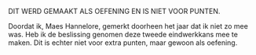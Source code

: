 
DIT WERD GEMAAKT ALS OEFENING EN IS NIET VOOR PUNTEN.

Doordat ik, Maes Hannelore, gemerkt doorheen het jaar dat ik niet zo mee was. Heb ik de beslissing genomen deze tweede
eindwerkkans mee te maken.
Dit is echter niet voor extra punten, maar gewoon als oefening.  
